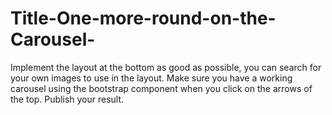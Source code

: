 # Title-One-more-round-on-the-Carousel-
Implement the layout at the bottom as good as possible, you can search for your own images to use in the layout. Make sure you have a working carousel using the bootstrap component when you click on the arrows of the top. Publish your result.
